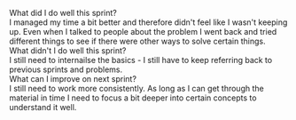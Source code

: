 What did I do well this sprint?<br>
    I managed my time a bit better and therefore didn't feel like I wasn't keeping up. Even when I talked to people about the problem I went back and tried different things to see if there were other ways to solve certain things.<br>
What didn't I do well this sprint?<br>
    I still need to internailse the basics - I still have to keep referring back to previous sprints and problems.<br>
What can I improve on next sprint?<br>
    I still need to work more consistently. As long as I can get through the material in time I need to focus a bit deeper into certain concepts to understand it well.
